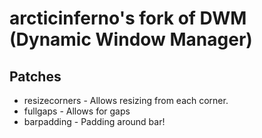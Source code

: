 # arcticinferno's fork of DWM (Dynamic Window Manager)

## Patches
* resizecorners - Allows resizing from each corner.
* fullgaps - Allows for gaps
* barpadding - Padding around bar!
